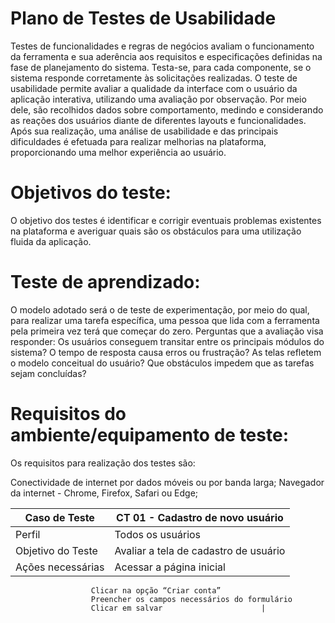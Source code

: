 # Plano de Testes de Usabilidade

  Testes de funcionalidades e regras de negócios avaliam o funcionamento da ferramenta e sua aderência aos requisitos e especificações definidas na fase de planejamento do sistema. Testa-se, para cada componente, se o sistema responde corretamente às solicitações realizadas.
  O teste de usabilidade permite avaliar a qualidade da interface com o usuário da aplicação interativa, utilizando uma avaliação por observação. Por meio dele, são recolhidos dados sobre comportamento, medindo e considerando as reações dos usuários diante de diferentes layouts e funcionalidades. Após sua realização, uma análise de usabilidade e das principais dificuldades é efetuada para realizar melhorias na plataforma, proporcionando uma melhor experiência ao usuário.

# Objetivos do teste:
  O objetivo dos testes é identificar e corrigir eventuais problemas existentes na plataforma e averiguar quais são os obstáculos para uma utilização fluida da aplicação.
  
# Teste de aprendizado:
  O modelo adotado será o de teste de experimentação, por meio do qual, para realizar uma tarefa específica, uma pessoa que lida com a ferramenta pela primeira vez terá que começar do zero.
  Perguntas que a avaliação visa responder:
  Os usuários conseguem transitar entre os principais módulos do sistema?
  O tempo de resposta causa erros ou frustração?
  As telas refletem o modelo conceitual do usuário?
  Que obstáculos impedem que as tarefas sejam concluídas?

# Requisitos do ambiente/equipamento de teste:
  Os requisitos para realização dos testes são:
  
  Conectividade de internet por dados móveis ou por banda larga;
  Navegador da internet - Chrome, Firefox, Safari ou Edge;

| Caso de Teste | CT 01 - Cadastro de novo usuário |
| ------------- | -------------------------------- |
| Perfil | Todos os usuários |
| Objetivo do Teste | Avaliar a tela de cadastro de usuário |
| Ações necessárias | Acessar a página inicial              
                      Clicar na opção “Criar conta”
                      Preencher os campos necessários do formulário
                      Clicar em salvar                      |
 




